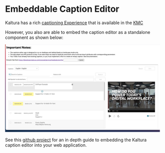 # Embeddable Caption Editor
Kaltura has a rich [captioning Experience](https://knowledge.kaltura.com/help/using-subtitles-and-captions) that is available in the [KMC](https://kmc.kaltura.com/index.php/kmcng/login) 

However, you also are able to embed the caption editor as a standalone component as shown below:

![captions_embed](img/captions_embed.png)

See this [github project](https://github.com/kaltura-vpaas/embeddable-captions-editor) for an in depth guide to embedding the Kaltura caption editor into your web application.

